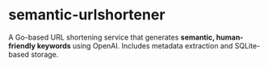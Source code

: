 # semantic-urlshortener
A Go-based URL shortening service that generates **semantic, human-friendly keywords** using OpenAI.   Includes metadata extraction and SQLite-based storage.
